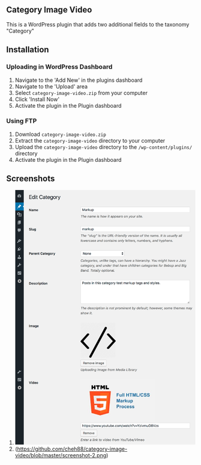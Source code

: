 ## Category Image Video

This is a WordPress plugin that adds two additional fields to the taxonomy "Category"

## Installation

### Uploading in WordPress Dashboard

1. Navigate to the 'Add New' in the plugins dashboard
2. Navigate to the 'Upload' area
3. Select `category-image-video.zip` from your computer
4. Click 'Install Now'
5. Activate the plugin in the Plugin dashboard

### Using FTP

1. Download `category-image-video.zip`
2. Extract the `category-image-video` directory to your computer
3. Upload the `category-image-video` directory to the `/wp-content/plugins/` directory
4. Activate the plugin in the Plugin dashboard

## Screenshots

1. ![alt text](https://github.com/cheh88/category-image-video/blob/master/screenshot-1.png "Screenshot #1")
2. (https://github.com/cheh88/category-image-video/blob/master/screenshot-2.png)
